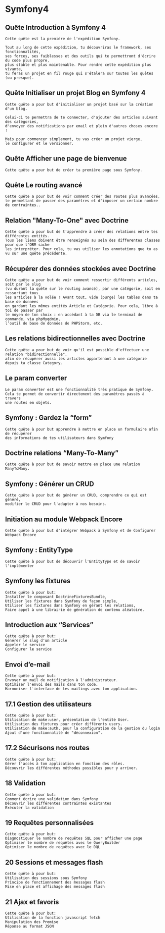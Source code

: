 # Symfony4

## Quête Introduction à Symfony 4

```
Cette quête est la première de l'expédition Symfony.

Tout au long de cette expédition, tu découvriras le framework, ses fonctionnalités, 
ses forces, ses faiblesses et des outils qui te permettront d'écrire du code plus propre, 
plus stable et plus maintenable. Pour rendre cette expédition plus vivante, 
tu feras un projet en fil rouge qui s'étalera sur toutes les quêtes (ou presque).
```

## Quête Initialiser un projet Blog en Symfony 4

```
Cette quête a pour but d'initialiser un projet basé sur la création d'un blog.

Celui-ci te permettra de te connecter, d'ajouter des articles suivant des catégories, 
d'envoyer des notifications par email et plein d'autres choses encore !

Mais pour commencer simplement, tu vas créer un projet vierge, 
le configurer et le versionner.
```

## Quête Afficher une page de bienvenue

```
Cette quête a pour but de créer ta première page sous Symfony.
```

## Quête Le routing avancé

```
Cette quête a pour but de voir comment créer des routes plus avancées, 
te permettant de passer des paramètres et d'imposer un certain nombre de contraintes..
```

## Relation "Many-To-One" avec Doctrine

```
Cette quête a pour but de t'apprendre à créer des relations entre tes différentes entités. 
Tous les liens doivent être renseignés au sein des differentes classes pour que l'ORM sache 
les interpréter. Pour cela, tu vas utiliser les annotations que tu as vu sur une quête précédente.
```

## Récupérer des données stockées avec Doctrine

```
Cette quête a pour but de voir comment ressortir différents articles, soit par le slug 
(vu durant la quête sur le routing avancé), par une catégorie, soit en ressortant tous 
les articles à la volée ! Avant tout, vide (purge) les tables dans ta base de données 
en gardant les mêmes entités Article et Catégorie. Pour cela, libre à toi de passer par 
le moyen de ton choix : en accédant à ta DB via le terminal de commande, via phpMyqdmin, 
l’outil de base de données de PHPStorm, etc.
```

## Les relations bidirectionnelles avec Doctrine

```
Cette quête a pour but de voir qu'il est possible d'effectuer une relation "bidirectionnelle", 
afin de récupérer aussi les articles appartenant à une catégorie depuis ta classe Category.
```
## Le param converter

```
Le param converter est une fonctionnalité très pratique de Symfony. 
Cela te permet de convertir directement des paramètres passés à travers 
une routes en objets.
```

## Symfony : Gardez la “form”

```
Cette quête à pour but apprendre à mettre en place un formulaire afin de récupérer 
des informations de tes utilisateurs dans Symfony
```

## Doctrine relations “Many-To-Many”

```
Cette quête à pour but de savoir mettre en place une relation ManyToMany.
```

## Symfony : Générer un CRUD

```
Cette quête à pour but de générer un CRUD, comprendre ce qui est généré, 
modifier le CRUD pour l'adapter à nos besoins.
```

## Initiation au module Webpack Encore

```
Cette quête à pour but d'intégrer Webpack à Symfony et de Configurer Webpack Encore
```

## Symfony : EntityType

```
Cette quête à pour but de découvrir l'EntityType et de savoir l'implémenter
```

## Symfony les fixtures

```
Cette quête à pour but:
Installer le composant DoctrineFixturesBundle,
Utiliser les fixtures dans Symfony de façon simple,
Utiliser les fixtures dans Symfony en gérant les relations,
Faire appel à une librairie de génération de contenu aléatoire.
```

## Introduction aux “Services”

```
Cette quête à pour but:
Générer le slug d'un article
Appeler le service
Configurer le service
```

## Envoi d’e-mail

```
Cette quête à pour but:
Envoyer un mail de notification à l'administrateur.
Optimiser l'envoi des mails dans ton code.
Harmoniser l'interface de tes mailings avec ton application.
```

## 17.1 Gestion des utilisateurs

```
Cette quête à pour but:
Utilisation de make:user, présentation de l'entité User.
Utilisation des fixtures pour créer différents users.
Utilisation de make:auth, pour la configuration de la gestion du login
Ajout d'une fonctionnalité de "déconnexion".
```

## 17.2 Sécurisons nos routes

```
Cette quête à pour but:
Gérer l'accès à ton application en fonction des rôles.
Découvrir les différentes méthodes possibles pour y arriver.
```

## 18 Validation

```
Cette quête à pour but:
Comment écrire une validation dans Symfony
Découvrir les différentes contraintes existantes
Exécuter la validation
```


## 19 Requêtes personnalisées

```
Cette quête à pour but:
Diagnostiquer le nombre de requêtes SQL pour afficher une page
Optimiser le nombre de requêtes avec le QueryBuilder
Optimiser le nombre de requêtes avec le DQL
```

## 20 Sessions et messages flash

```
Cette quête à pour but:
Utilisation des sessions sous Symfony
Principe de fonctionnement des messages flash
Mise en place et affichage des messages flash
```

## 21 Ajax et favoris
```
Cette quête à pour but:
Utilisation de la fonction javascript fetch
Manipulation des Promise
Réponse au format JSON
```
